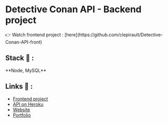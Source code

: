 # Detective Conan API - Backend project

<p>👉 Watch frontend project : [here](https://github.com/clepirault/Detective-Conan-API-front) </p>

## Stack 💎 :
<p>**Node, MySQL**</p>

## Links 🔗 :
* [Frontend project](https://github.com/clepirault/Detective-Conan-API-front)
* [API on Heroku](https://detective-conan-api.herokuapp.com/characters)
* [Website](https://api-detective-conan.netlify.app/)
* [Portfolio](https://clemence-pirault.vercel.app/portfolio/detective-conan-api)
